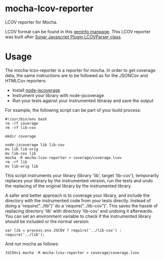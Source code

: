mocha-lcov-reporter
===================

LCOV reporter for Mocha.

LCOV format can be found in this [geninfo manpage](http://ltp.sourceforge.net/coverage/lcov/geninfo.1.php). This LCOV reporter was built after [Sonar Javascript Plugin LCOVParser class](https://raw.github.com/SonarCommunity/sonar-javascript/master/sonar-javascript-plugin/src/main/java/org/sonar/plugins/javascript/coverage/LCOVParser.java).

Usage
=====

The mocha-lcov-reporter is a reporter for mocha. In order to get coverage data, the same instructions are to be followed as for the JSONCov and HTMLCov reporters:

- Install [node-jscoverage](https://github.com/visionmedia/node-jscoverage)
- Instrument your library with node-jscoverage
- Run your tests against your instrumented libraray and save the output

For example, the following script can be part of your build process:

```
#!/usr/bin/env bash
rm -rf coverage
rm -rf lib-cov

mkdir coverage

node-jscoverage lib lib-cov
mv lib lib-orig
mv lib-cov lib
mocha -R mocha-lcov-reporter > coverage/coverage.lcov
rm -rf lib
mv lib-orig lib
```

This script instruments your library (library 'lib', target 'lib-cov'), temporarily replaces your library by the instrumented version, run the tests and undo the replacing of the original library by the instrumented library.

A safer and better approach is to coverage your library, and include the directory with the instrumented code from your tests directly. Instead of doing a 'require("../lib")' do a 'require("../lib-cov")'. This saves the hassle of replacing directory 'lib' with directory 'lib-cov' and undoing it afterwards. You can set an environment variable to check if the instrumented library should be included or the normal version:

```
var lib = process.env.JSCOV ? require('../lib-cov') : require('../lib');
```

And run mocha as follows:

```
JSCOV=1 mocha -R mocha-lcov-reporter > coverage/coverage.lcov
```
